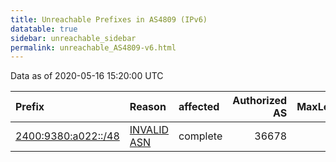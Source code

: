 ```yaml
---
title: Unreachable Prefixes in AS4809 (IPv6)
datatable: true
sidebar: unreachable_sidebar
permalink: unreachable_AS4809-v6.html
---
```


Data as of 2020-05-16 15:20:00 UTC


<div class="datatable-begin"></div>

| Prefix                                                           | Reason                                                                                                    | affected   |   Authorized AS |   MaxLength | Anchor                                       |   unreachable /48s |
|:-----------------------------------------------------------------|:----------------------------------------------------------------------------------------------------------|:-----------|----------------:|------------:|:---------------------------------------------|-------------------:|
| [2400:9380:a022::/48](https://stat.ripe.net/2400:9380:a022::/48) | [INVALID ASN](https://rpki-validator.ripe.net/announcement-preview?asn=AS4809&prefix=2400:9380:a022::/48) | complete   |           36678 |          48 | [APNIC](unreachable_APNIC_RPKI_Root-v6.html) |                  1 |

<div class="datatable-end"></div>